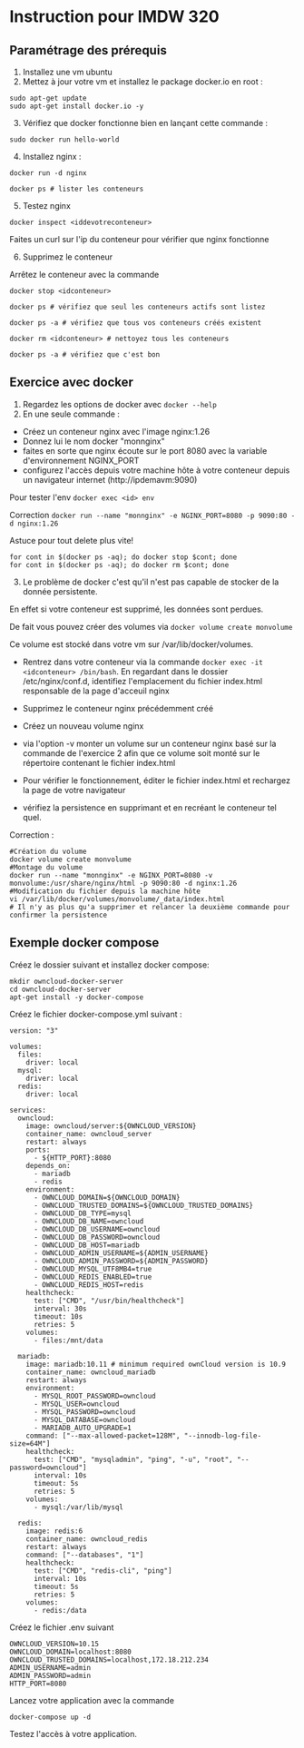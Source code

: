 # Instruction pour IMDW 320

## Paramétrage des prérequis

1) Installez une vm ubuntu 
2) Mettez à jour votre vm et installez le package docker.io en root :
```
sudo apt-get update 
sudo apt-get install docker.io -y
```
3) Vérifiez que docker fonctionne bien en lançant cette commande :
```
sudo docker run hello-world
```

4) Installez nginx :

```
docker run -d nginx

docker ps # lister les conteneurs
```

5) Testez nginx 

```
docker inspect <iddevotreconteneur>
```
Faites un curl sur l'ip du conteneur pour vérifier que nginx fonctionne

6) Supprimez le conteneur 

Arrêtez le conteneur avec la commande 

```
docker stop <idconteneur>

docker ps # vérifiez que seul les conteneurs actifs sont listez 

docker ps -a # vérifiez que tous vos conteneurs créés existent 

docker rm <idconteneur> # nettoyez tous les conteneurs 

docker ps -a # vérifiez que c'est bon 
```

## Exercice avec docker 

1) Regardez les options de docker avec ```docker --help```
2) En une seule commande :
 - Créez un conteneur nginx avec l'image nginx:1.26 
 - Donnez lui le nom docker "monnginx"
 - faites en sorte que nginx écoute sur le port 8080 avec la variable d'environnement NGINX_PORT
 - configurez l'accès depuis votre machine hôte à votre conteneur depuis un navigateur internet (http://ipdemavm:9090)

Pour tester l'env ```docker exec <id> env ```

Correction ```docker run --name "monnginx" -e NGINX_PORT=8080 -p 9090:80 -d nginx:1.26```

Astuce pour tout delete plus vite!

```
for cont in $(docker ps -aq); do docker stop $cont; done
for cont in $(docker ps -aq); do docker rm $cont; done
```

3) Le problème de docker c'est qu'il n'est pas capable de stocker de la donnée persistente. 

En effet si votre conteneur est supprimé, les données sont perdues.

De fait vous pouvez créer des volumes via ``` docker volume create monvolume ```

Ce volume est stocké dans votre vm sur /var/lib/docker/volumes. 

- Rentrez dans votre conteneur via la commande ```docker exec -it <idconteneur> /bin/bash```. En regardant dans le dossier /etc/nginx/conf.d, identifiez l'emplacement du fichier index.html responsable de la page d'acceuil nginx

- Supprimez le conteneur nginx précédemment créé
- Créez un nouveau volume nginx
- via l'option -v monter un volume sur un conteneur nginx basé sur la commande de l'exercice 2 afin que ce volume soit monté sur le répertoire contenant le fichier index.html
- Pour vérifier le fonctionnement, éditer le fichier index.html et rechargez la page de votre navigateur
- vérifiez la persistence en supprimant et en recréant le conteneur tel quel. 

Correction :

```
#Création du volume 
docker volume create monvolume
#Montage du volume 
docker run --name "monnginx" -e NGINX_PORT=8080 -v monvolume:/usr/share/nginx/html -p 9090:80 -d nginx:1.26
#Modification du fichier depuis la machine hôte 
vi /var/lib/docker/volumes/monvolume/_data/index.html
# Il n'y as plus qu'a supprimer et relancer la deuxième commande pour confirmer la persistence
```

## Exemple docker compose 
Créez le dossier suivant et installez docker compose:
```
mkdir owncloud-docker-server
cd owncloud-docker-server
apt-get install -y docker-compose
```

Créez le fichier docker-compose.yml suivant :
```
version: "3"

volumes:
  files:
    driver: local
  mysql:
    driver: local
  redis:
    driver: local

services:
  owncloud:
    image: owncloud/server:${OWNCLOUD_VERSION}
    container_name: owncloud_server
    restart: always
    ports:
      - ${HTTP_PORT}:8080
    depends_on:
      - mariadb
      - redis
    environment:
      - OWNCLOUD_DOMAIN=${OWNCLOUD_DOMAIN}
      - OWNCLOUD_TRUSTED_DOMAINS=${OWNCLOUD_TRUSTED_DOMAINS}
      - OWNCLOUD_DB_TYPE=mysql
      - OWNCLOUD_DB_NAME=owncloud
      - OWNCLOUD_DB_USERNAME=owncloud
      - OWNCLOUD_DB_PASSWORD=owncloud
      - OWNCLOUD_DB_HOST=mariadb
      - OWNCLOUD_ADMIN_USERNAME=${ADMIN_USERNAME}
      - OWNCLOUD_ADMIN_PASSWORD=${ADMIN_PASSWORD}
      - OWNCLOUD_MYSQL_UTF8MB4=true
      - OWNCLOUD_REDIS_ENABLED=true
      - OWNCLOUD_REDIS_HOST=redis
    healthcheck:
      test: ["CMD", "/usr/bin/healthcheck"]
      interval: 30s
      timeout: 10s
      retries: 5
    volumes:
      - files:/mnt/data

  mariadb:
    image: mariadb:10.11 # minimum required ownCloud version is 10.9
    container_name: owncloud_mariadb
    restart: always
    environment:
      - MYSQL_ROOT_PASSWORD=owncloud
      - MYSQL_USER=owncloud
      - MYSQL_PASSWORD=owncloud
      - MYSQL_DATABASE=owncloud
      - MARIADB_AUTO_UPGRADE=1
    command: ["--max-allowed-packet=128M", "--innodb-log-file-size=64M"]
    healthcheck:
      test: ["CMD", "mysqladmin", "ping", "-u", "root", "--password=owncloud"]
      interval: 10s
      timeout: 5s
      retries: 5
    volumes:
      - mysql:/var/lib/mysql

  redis:
    image: redis:6
    container_name: owncloud_redis
    restart: always
    command: ["--databases", "1"]
    healthcheck:
      test: ["CMD", "redis-cli", "ping"]
      interval: 10s
      timeout: 5s
      retries: 5
    volumes:
      - redis:/data
```

Créez le fichier .env suivant 

```
OWNCLOUD_VERSION=10.15
OWNCLOUD_DOMAIN=localhost:8080
OWNCLOUD_TRUSTED_DOMAINS=localhost,172.18.212.234
ADMIN_USERNAME=admin
ADMIN_PASSWORD=admin
HTTP_PORT=8080
```

Lancez votre application avec la commande 
```
docker-compose up -d 
```

Testez l'accès à votre application. 